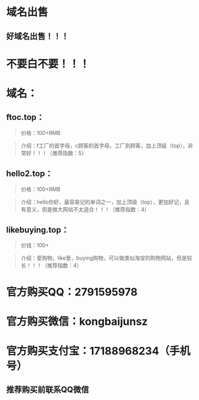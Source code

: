 # 域名出售

## 好域名出售！！！

# 不要白不要！！！

# 域名：

## ftoc.top：
>价格：100+RMB

>介绍：f工厂的首字母，c顾客的首字母，工厂到顾客，加上顶级（top），非常好！！！（推荐指数：5）

## hello2.top：
>价格：100+RMB

>介绍：hello你好，最容易记的单词之一，加上顶级（top），更加好记，且有意义，但是做大网站不太适合！！！（推荐指数：4）

## likebuying.top：
>价钱：100+

>介绍：爱购物，like爱，buying购物，可以做类似淘宝的购物网站，但是较长！！！（推荐指数：4）



# 官方购买QQ：2791595978

# 官方购买微信：kongbaijunsz

# 官方购买支付宝：17188968234（手机号）

## 推荐购买前联系QQ微信
